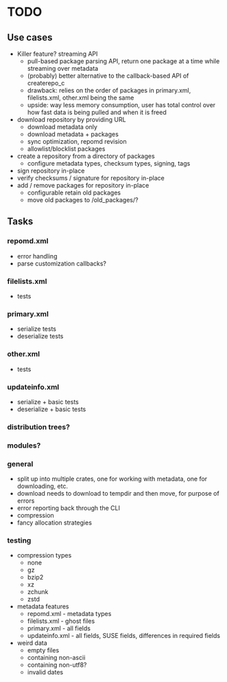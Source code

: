 # TODO


## Use cases

* Killer feature?  streaming API
  * pull-based package parsing API, return one package at a time while streaming over metadata
  * (probably) better alternative to the callback-based API of createrepo_c
  * drawback: relies on the order of packages in primary.xml, filelists.xml, other.xml being the same
  * upside: way less memory consumption, user has total control over how fast data is being pulled and when it is freed
* download repository by providing URL
  * download metadata only
  * download metadata + packages
  * sync optimization, repomd revision
  * allowlist/blocklist packages
* create a repository from a directory of packages
  * configure metadata types, checksum types, signing, tags
* sign repository in-place
* verify checksums / signature for repository in-place
* add / remove packages for repository in-place
  * configurable retain old packages
  * move old packages to /old_packages/?

## Tasks

### repomd.xml

* error handling
* parse customization callbacks?

### filelists.xml

* tests

### primary.xml

* serialize tests
* deserialize tests

### other.xml

* tests

### updateinfo.xml

* serialize + basic tests
* deserialize + basic tests

### distribution trees?

### modules?

### general

* split up into multiple crates, one for working with metadata, one for downloading, etc.
* download needs to download to tempdir and then move, for purpose of errors
* error reporting back through the CLI
* compression
* fancy allocation strategies

### testing

* compression types
  * none
  * gz
  * bzip2
  * xz
  * zchunk
  * zstd
* metadata features
  * repomd.xml - metadata types
  * filelists.xml - ghost files
  * primary.xml - all fields
  * updateinfo.xml - all fields, SUSE fields, differences in required fields
* weird data
  * empty files
  * containing non-ascii
  * containing non-utf8?
  * invalid dates
